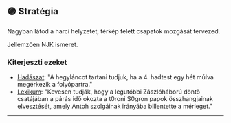 ## 🟣 Stratégia

Nagyban látod a harci helyzetet, térkép felett csapatok mozgását tervezed.

Jellemzően NJK ismeret.

### Kiterjeszti ezeket

- [Hadászat](../kepzettsegek.primer.altalanos/hadaszat.md): "A hegyláncot tartani tudjuk, ha a 4. hadtest egy hét múlva megérkezik a folyópartra."
- [Lexikum](../kepzettsegek.szekunder/lexikum.md): "Kevesen tudják, hogy a legutóbbi Zászlóháború döntő csatájában a párás idő okozta a t0roni S0gron papok összhangjainak elvesztését, amely Antoh szolgáinak irányába billentette a mérleget."

---
